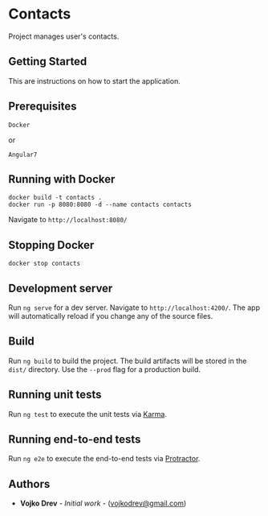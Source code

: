 # Contacts

Project manages user's contacts.

## Getting Started

This are instructions on how to start the application.

## Prerequisites

```
Docker
```

or

```
Angular7
```

## Running with Docker

```
docker build -t contacts .
docker run -p 8080:8080 -d --name contacts contacts
```

Navigate to `http://localhost:8080/`

## Stopping Docker

```
docker stop contacts
```

## Development server

Run `ng serve` for a dev server. Navigate to `http://localhost:4200/`. The app will automatically reload if you change any of the source files.

## Build

Run `ng build` to build the project. The build artifacts will be stored in the `dist/` directory. Use the `--prod` flag for a production build.

## Running unit tests

Run `ng test` to execute the unit tests via [Karma](https://karma-runner.github.io).

## Running end-to-end tests

Run `ng e2e` to execute the end-to-end tests via [Protractor](http://www.protractortest.org/).

## Authors

* **Vojko Drev** - *Initial work* - (vojkodrev@gmail.com)